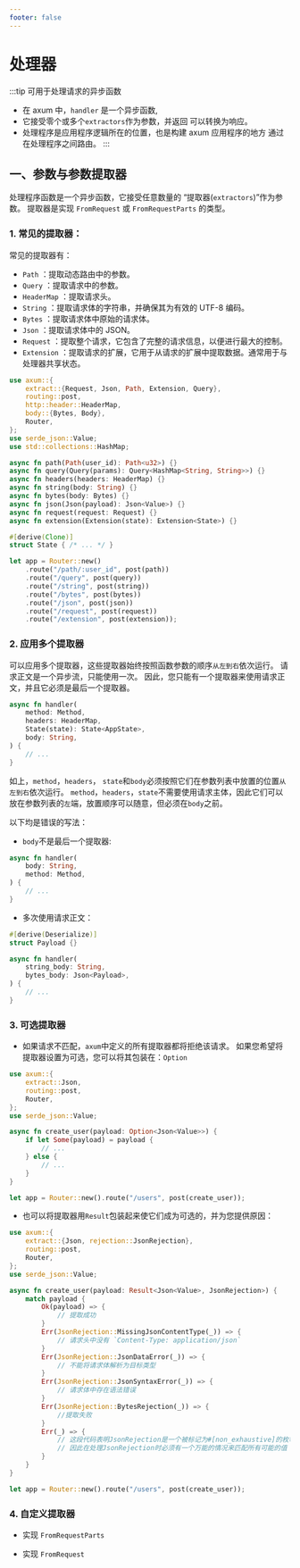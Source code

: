 ```yaml
---
footer: false
---
```


# 处理器

:::tip 可用于处理请求的异步函数

- 在 axum 中，`handler` 是一个异步函数,
- 它接受零个或多个`extractors`作为参数，并返回 可以转换为响应。
- 处理程序是应用程序逻辑所在的位置，也是构建 axum 应用程序的地方 通过在处理程序之间路由。
  :::

## 一、参数与参数提取器

处理程序函数是一个异步函数，它接受任意数量的 “提取器(`extractors`)”作为参数。
提取器是实现 `FromRequest` 或 `FromRequestParts` 的类型。

### 1. 常见的提取器：
常见的提取器有：
- `Path` ：提取动态路由中的参数。
- `Query` ：提取请求中的参数。
- `HeaderMap` ：提取请求头。
- `String` ：提取请求体的字符串，并确保其为有效的 UTF-8 编码。
- `Bytes` ：提取请求体中原始的请求体。
- `Json` ：提取请求体中的 JSON。
- `Request` ：提取整个请求，它包含了完整的请求信息，以便进行最大的控制。
- `Extension` ：提取请求的扩展，它用于从请求的扩展中提取数据。通常用于与处理器共享状态。

```rust
use axum::{
    extract::{Request, Json, Path, Extension, Query},
    routing::post,
    http::header::HeaderMap,
    body::{Bytes, Body},
    Router,
};
use serde_json::Value;
use std::collections::HashMap;

async fn path(Path(user_id): Path<u32>) {}
async fn query(Query(params): Query<HashMap<String, String>>) {}
async fn headers(headers: HeaderMap) {}
async fn string(body: String) {}
async fn bytes(body: Bytes) {}
async fn json(Json(payload): Json<Value>) {}
async fn request(request: Request) {}
async fn extension(Extension(state): Extension<State>) {}

#[derive(Clone)]
struct State { /* ... */ }

let app = Router::new()
    .route("/path/:user_id", post(path))
    .route("/query", post(query))
    .route("/string", post(string))
    .route("/bytes", post(bytes))
    .route("/json", post(json))
    .route("/request", post(request))
    .route("/extension", post(extension));
```

### 2. 应用多个提取器
可以应用多个提取器，这些提取器始终按照函数参数的顺序`从左到右`依次运行。
请求正文是一个异步流，只能使用一次。 因此，您只能有一个提取器来使用请求正文，并且它必须是最后一个提取器。

```rust
async fn handler(
    method: Method,
    headers: HeaderMap,
    State(state): State<AppState>,
    body: String,
) {
    // ...
}
```
如上，`method`，`headers`， `state`和`body`必须按照它们在参数列表中放置的位置`从左到右`依次运行。
`method`，`headers`，`state`不需要使用请求主体，因此它们可以放在参数列表的`左`端，放置顺序可以随意，但必须在`body`之前。

以下均是错误的写法：
* `body`不是最后一个提取器:
```rust
async fn handler(
    body: String,
    method: Method,
) {
    // ...
}
```
* 多次使用请求正文：
```rust
#[derive(Deserialize)]
struct Payload {}

async fn handler(
    string_body: String,
    bytes_body: Json<Payload>,
) {
    // ...
}
```

### 3. 可选提取器

- 如果请求不匹配，`axum`中定义的所有提取器都将拒绝该请求。 如果您希望将提取器设置为可选，您可以将其包装在：`Option`
```rust
use axum::{
    extract::Json,
    routing::post,
    Router,
};
use serde_json::Value;

async fn create_user(payload: Option<Json<Value>>) {
    if let Some(payload) = payload {
        // ...
    } else {
        // ...
    }
}

let app = Router::new().route("/users", post(create_user));
```

- 也可以将提取器用`Result`包装起来使它们成为可选的，并为您提供原因：
```rust
use axum::{
    extract::{Json, rejection::JsonRejection},
    routing::post,
    Router,
};
use serde_json::Value;

async fn create_user(payload: Result<Json<Value>, JsonRejection>) {
    match payload {
        Ok(payload) => {
            // 提取成功
        }
        Err(JsonRejection::MissingJsonContentType(_)) => {
            // 请求头中没有 `Content-Type: application/json`
        }
        Err(JsonRejection::JsonDataError(_)) => {
            // 不能将请求体解析为目标类型
        }
        Err(JsonRejection::JsonSyntaxError(_)) => {
            // 请求体中存在语法错误
        }
        Err(JsonRejection::BytesRejection(_)) => {
            //提取失败
        }
        Err(_) => {
            // 这段代码表明JsonRejection是一个被标记为#[non_exhaustive]的枚举，
            // 因此在处理JsonRejection时必须有一个万能的情况来匹配所有可能的值
        }
    }
}

let app = Router::new().route("/users", post(create_user));
```
### 4. 自定义提取器

- 实现 `FromRequestParts`

- 实现 `FromRequest`
